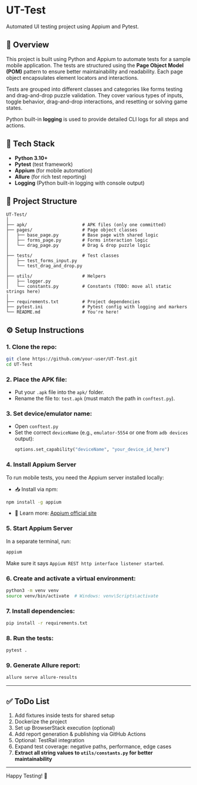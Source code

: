 # UT-Test

Automated UI testing project using Appium and Pytest.

## 🚀 Overview
This project is built using Python and Appium to automate tests for a sample mobile application. The tests are structured using the **Page Object Model (POM)** pattern to ensure better maintainability and readability. Each page object encapsulates element locators and interactions.

Tests are grouped into different classes and categories like forms testing and drag-and-drop puzzle validation. They cover various types of inputs, toggle behavior, drag-and-drop interactions, and resetting or solving game states.

Python built-in **logging** is used to provide detailed CLI logs for all steps and actions.

## 🧪 Tech Stack
- **Python 3.10+**
- **Pytest** (test framework)
- **Appium** (for mobile automation)
- **Allure** (for rich test reporting)
- **Logging** (Python built-in logging with console output)

## 📂 Project Structure

```
UT-Test/
│
├── apk/                     # APK files (only one committed)
├── pages/                   # Page object classes
│   ├── base_page.py         # Base page with shared logic
│   ├── forms_page.py        # Forms interaction logic
│   └── drag_page.py         # Drag & drop puzzle logic
│
├── tests/                   # Test classes
│   ├── test_forms_input.py
│   └── test_drag_and_drop.py
│
├── utils/                   # Helpers
│   ├── logger.py
│   └── constants.py         # Constants (TODO: move all static strings here)
│
├── requirements.txt         # Project dependencies
├── pytest.ini               # Pytest config with logging and markers
└── README.md                # You're here!
```

## ⚙️ Setup Instructions

### 1. Clone the repo:
```bash
git clone https://github.com/your-user/UT-Test.git
cd UT-Test
```

### 2. Place the APK file:
- Put your `.apk` file into the `apk/` folder.
- Rename the file to: `test.apk` (must match the path in `conftest.py`).

### 3. Set device/emulator name:
- Open `conftest.py`
- Set the correct `deviceName` (e.g., `emulator-5554` or one from `adb devices` output):
  ```python
  options.set_capability("deviceName", "your_device_id_here")
  ```

### 4. Install Appium Server
To run mobile tests, you need the Appium server installed locally:

- 📥 Install via npm:
```bash
npm install -g appium
```

- 📘 Learn more: [Appium official site](https://appium.io)

### 5. Start Appium Server
In a separate terminal, run:
```bash
appium
```

Make sure it says `Appium REST http interface listener started`.

### 6. Create and activate a virtual environment:
```bash
python3 -m venv venv
source venv/bin/activate  # Windows: venv\Scripts\activate
```

### 7. Install dependencies:
```bash
pip install -r requirements.txt
```

### 8. Run the tests:
```bash
pytest .
```

### 9. Generate Allure report:
```bash
allure serve allure-results
```

---

## ✅ ToDo List

1. Add fixtures inside tests for shared setup
2. Dockerize the project
3. Set up BrowserStack execution (optional)
4. Add report generation & publishing via GitHub Actions
5. Optional: TestRail integration
6. Expand test coverage: negative paths, performance, edge cases
7. **Extract all string values to `utils/constants.py` for better maintainability**

---

Happy Testing! 🧪
